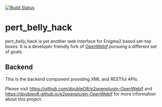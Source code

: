 [![Build Status](https://travis-ci.org/doubleO8/pert_belly_hack-backend.svg?branch=master)](https://travis-ci.org/doubleO8/pert_belly_hack-backend)

# pert_belly_hack
*pert_belly_hack* is yet another web interface for Enigma2 based set-top boxes.
It is a developer friendly fork of [OpenWebif](https://github.com/E2OpenPlugins/e2openplugin-OpenWebif)
pursuing a different set of goals.

## Backend

This is the backend component providing XML and RESTful APIs.

Please visit https://github.com/doubleO8/e2openplugin-OpenWebif and
https://doubleo8.github.io/e2openplugin-OpenWebif for more information about
this project.
